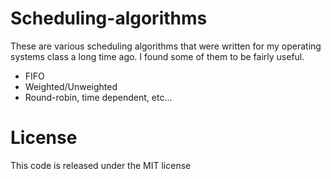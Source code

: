 Scheduling-algorithms
=====================

These are various scheduling algorithms that were written for my operating systems class a long time ago. I found
some of them to be fairly useful.

* FIFO
* Weighted/Unweighted
* Round-robin, time dependent, etc...

License
=======

This code is released under the MIT license
